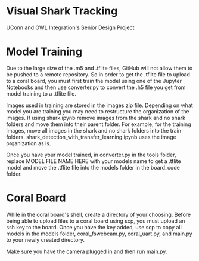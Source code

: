 # Visual Shark Tracking

UConn and OWL Integration's Senior Design Project

# Model Training

Due to the large size of the .m5 and .tflite files, GitHub will not allow them to be pushed to a remote repository. So in order to get the .tflite file to upload to a coral board, you must first train the model using one of the Jupyter Notebooks and then use converter.py to convert the .h5 file you get from model training to a .tflite file.

Images used in training are stored in the images zip file. Depending on what model you are training you may need to restructure the organization of the images. If using shark.ipynb remove images from the shark and no shark folders and move them into their parent folder. For example, for the training images, move all images in the shark and no shark folders into the train folders. shark_detection_with_transfer_learning.ipynb uses the image organization as is.

Once you have your model trained, in converter.py in the tools folder, replace MODEL FILE NAME HERE with your models name to get a .tflite model and move the .tflite file into the models folder in the board_code folder.

# Coral Board

While in the coral board's shell, create a directory of your choosing. Before being able to upload files to a coral board using scp, you must upload an ssh key to the board. Once you have the key added, use scp to copy all models in the models folder, coral_fswebcam.py, coral_uart.py, and main.py to your newly created directory.

Make sure you have the camera plugged in and then run main.py.

